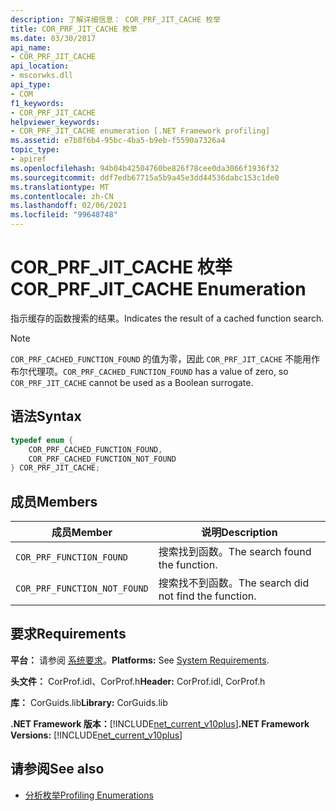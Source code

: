 ```yaml
---
description: 了解详细信息： COR_PRF_JIT_CACHE 枚举
title: COR_PRF_JIT_CACHE 枚举
ms.date: 03/30/2017
api_name:
- COR_PRF_JIT_CACHE
api_location:
- mscorwks.dll
api_type:
- COM
f1_keywords:
- COR_PRF_JIT_CACHE
helpviewer_keywords:
- COR_PRF_JIT_CACHE enumeration [.NET Framework profiling]
ms.assetid: e7b8f6b4-95bc-4ba5-b9eb-f5590a7326a4
topic_type:
- apiref
ms.openlocfilehash: 94b04b42504760be826f78cee0da3066f1936f32
ms.sourcegitcommit: ddf7edb67715a5b9a45e3dd44536dabc153c1de0
ms.translationtype: MT
ms.contentlocale: zh-CN
ms.lasthandoff: 02/06/2021
ms.locfileid: "99648748"
---
```

# <a name="cor_prf_jit_cache-enumeration"></a><span data-ttu-id="8b175-103">COR_PRF_JIT_CACHE 枚举</span><span class="sxs-lookup"><span data-stu-id="8b175-103">COR_PRF_JIT_CACHE Enumeration</span></span>

<span data-ttu-id="8b175-104">指示缓存的函数搜索的结果。</span><span class="sxs-lookup"><span data-stu-id="8b175-104">Indicates the result of a cached function search.</span></span>  
  
> [!NOTE]
> <span data-ttu-id="8b175-105">`COR_PRF_CACHED_FUNCTION_FOUND` 的值为零，因此 `COR_PRF_JIT_CACHE` 不能用作布尔代理项。</span><span class="sxs-lookup"><span data-stu-id="8b175-105">`COR_PRF_CACHED_FUNCTION_FOUND` has a value of zero, so `COR_PRF_JIT_CACHE` cannot be used as a Boolean surrogate.</span></span>  
  
## <a name="syntax"></a><span data-ttu-id="8b175-106">语法</span><span class="sxs-lookup"><span data-stu-id="8b175-106">Syntax</span></span>  
  
```cpp  
typedef enum {  
    COR_PRF_CACHED_FUNCTION_FOUND,  
    COR_PRF_CACHED_FUNCTION_NOT_FOUND  
} COR_PRF_JIT_CACHE;  
```  
  
## <a name="members"></a><span data-ttu-id="8b175-107">成员</span><span class="sxs-lookup"><span data-stu-id="8b175-107">Members</span></span>  
  
|<span data-ttu-id="8b175-108">成员</span><span class="sxs-lookup"><span data-stu-id="8b175-108">Member</span></span>|<span data-ttu-id="8b175-109">说明</span><span class="sxs-lookup"><span data-stu-id="8b175-109">Description</span></span>|  
|------------|-----------------|  
|`COR_PRF_FUNCTION_FOUND`|<span data-ttu-id="8b175-110">搜索找到函数。</span><span class="sxs-lookup"><span data-stu-id="8b175-110">The search found the function.</span></span>|  
|`COR_PRF_FUNCTION_NOT_FOUND`|<span data-ttu-id="8b175-111">搜索找不到函数。</span><span class="sxs-lookup"><span data-stu-id="8b175-111">The search did not find the function.</span></span>|  
  
## <a name="requirements"></a><span data-ttu-id="8b175-112">要求</span><span class="sxs-lookup"><span data-stu-id="8b175-112">Requirements</span></span>  

 <span data-ttu-id="8b175-113">**平台：** 请参阅 [系统要求](../../get-started/system-requirements.md)。</span><span class="sxs-lookup"><span data-stu-id="8b175-113">**Platforms:** See [System Requirements](../../get-started/system-requirements.md).</span></span>  
  
 <span data-ttu-id="8b175-114">**头文件：** CorProf.idl、CorProf.h</span><span class="sxs-lookup"><span data-stu-id="8b175-114">**Header:** CorProf.idl, CorProf.h</span></span>  
  
 <span data-ttu-id="8b175-115">**库：** CorGuids.lib</span><span class="sxs-lookup"><span data-stu-id="8b175-115">**Library:** CorGuids.lib</span></span>  
  
 <span data-ttu-id="8b175-116">**.NET Framework 版本：**[!INCLUDE[net_current_v10plus](../../../../includes/net-current-v10plus-md.md)]</span><span class="sxs-lookup"><span data-stu-id="8b175-116">**.NET Framework Versions:** [!INCLUDE[net_current_v10plus](../../../../includes/net-current-v10plus-md.md)]</span></span>  
  
## <a name="see-also"></a><span data-ttu-id="8b175-117">请参阅</span><span class="sxs-lookup"><span data-stu-id="8b175-117">See also</span></span>

- [<span data-ttu-id="8b175-118">分析枚举</span><span class="sxs-lookup"><span data-stu-id="8b175-118">Profiling Enumerations</span></span>](profiling-enumerations.md)
